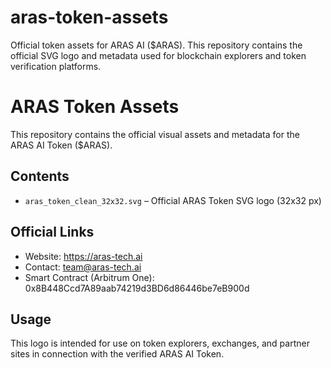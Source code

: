 # aras-token-assets
Official token assets for ARAS AI ($ARAS). This repository contains the official SVG logo and metadata used for blockchain explorers and token verification platforms.
# ARAS Token Assets

This repository contains the official visual assets and metadata for the ARAS AI Token ($ARAS).

## Contents
- `aras_token_clean_32x32.svg` – Official ARAS Token SVG logo (32x32 px)

## Official Links
- Website: https://aras-tech.ai
- Contact: team@aras-tech.ai
- Smart Contract (Arbitrum One): 0x8B448Ccd7A89aab74219d3BD6d86446be7eB900d

## Usage
This logo is intended for use on token explorers, exchanges, and partner sites in connection with the verified ARAS AI Token.
